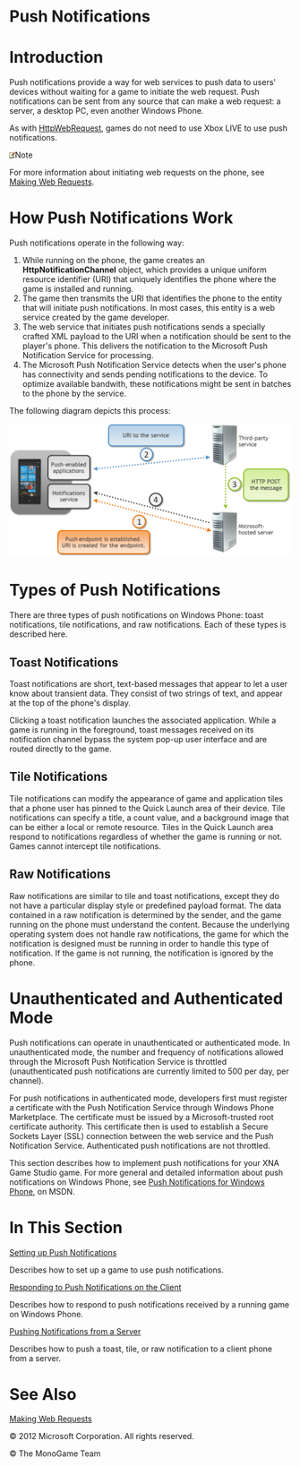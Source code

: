 

# Push Notifications

# Introduction

Push notifications provide a way for web services to push data to users' devices without waiting for a game to initiate the web request. Push notifications can be sent from any source that can make a web request: a server, a desktop PC, even another Windows Phone.

As with [HttpWebRequest](http://msdn.microsoft.com/en-us/library/system.net.httpwebrequest.aspx), games do not need to use Xbox LIVE to use push notifications.

![](note.gif)Note

For more information about initiating web requests on the phone, see [Making Web Requests](WebRequestPhone.md).

# How Push Notifications Work

Push notifications operate in the following way:

1.  While running on the phone, the game creates an **HttpNotificationChannel** object, which provides a unique uniform resource identifier (URI) that uniquely identifies the phone where the game is installed and running.
2.  The game then transmits the URI that identifies the phone to the entity that will initiate push notifications. In most cases, this entity is a web service created by the game developer.
3.  The web service that initiates push notifications sends a specially crafted XML payload to the URI when a notification should be sent to the player's phone. This delivers the notification to the Microsoft Push Notification Service for processing.
4.  The Microsoft Push Notification Service detects when the user's phone has connectivity and sends pending notifications to the device. To optimize available bandwith, these notifications might be sent in batches to the phone by the service.

The following diagram depicts this process:

![](PushNotificationsDiagram.png)

# Types of Push Notifications

There are three types of push notifications on Windows Phone: toast notifications, tile notifications, and raw notifications. Each of these types is described here.

## Toast Notifications

Toast notifications are short, text-based messages that appear to let a user know about transient data. They consist of two strings of text, and appear at the top of the phone's display.

Clicking a toast notification launches the associated application. While a game is running in the foreground, toast messages received on its notification channel bypass the system pop-up user interface and are routed directly to the game.

## Tile Notifications

Tile notifications can modify the appearance of game and application tiles that a phone user has pinned to the Quick Launch area of their device. Tile notifications can specify a title, a count value, and a background image that can be either a local or remote resource. Tiles in the Quick Launch area respond to notifications regardless of whether the game is running or not. Games cannot intercept tile notifications.

## Raw Notifications

Raw notifications are similar to tile and toast notifications, except they do not have a particular display style or predefined payload format. The data contained in a raw notification is determined by the sender, and the game running on the phone must understand the content. Because the underlying operating system does not handle raw notifications, the game for which the notification is designed must be running in order to handle this type of notification. If the game is not running, the notification is ignored by the phone.

# Unauthenticated and Authenticated Mode

Push notifications can operate in unauthenticated or authenticated mode. In unauthenticated mode, the number and frequency of notifications allowed through the Microsoft Push Notification Service is throttled (unauthenticated push notifications are currently limited to 500 per day, per channel).

For push notifications in authenticated mode, developers first must register a certificate with the Push Notification Service through Windows Phone Marketplace. The certificate must be issued by a Microsoft-trusted root certificate authority. This certificate then is used to establish a Secure Sockets Layer (SSL) connection between the web service and the Push Notification Service. Authenticated push notifications are not throttled.

This section describes how to implement push notifications for your XNA Game Studio game. For more general and detailed information about push notifications on Windows Phone, see [Push Notifications for Windows Phone](http://msdn.microsoft.com/library/ff402537.aspx), on MSDN.

# In This Section

[Setting up Push Notifications](PushNotifications_SettingUp.md)

Describes how to set up a game to use push notifications.

[Responding to Push Notifications on the Client](PushNotifications_Client.md)

Describes how to respond to push notifications received by a running game on Windows Phone.

[Pushing Notifications from a Server](PushNotifications_Server.md)

Describes how to push a toast, tile, or raw notification to a client phone from a server.

# See Also

[Making Web Requests](WebRequestPhone.md)  

© 2012 Microsoft Corporation. All rights reserved.  

© The MonoGame Team